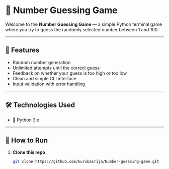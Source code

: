 # 🎯 Number Guessing Game

Welcome to the **Number Guessing Game** — a simple Python terminal game where you try to guess the randomly selected number between 1 and 100.

---

## 📌 Features

- Random number generation
- Unlimited attempts until the correct guess
- Feedback on whether your guess is too high or too low
- Clean and simple CLI interface
- Input validation with error handling

---

## 🛠️ Technologies Used

- 🐍 Python 3.x

---

## 🚀 How to Run

1. **Clone this repo**  
   ```bash
   git clone https://github.com/kurubasrija/Number-guessing-game.git
